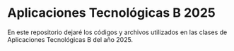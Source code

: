 # Aplicaciones Tecnológicas B 2025
En este repositorio dejaré los códigos y archivos utilizados en las clases de Aplicaciones Tecnológicas B del año 2025.
